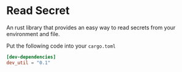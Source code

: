 # Read Secret

An rust library that provides an easy way to read secrets from your environment and file. 

Put the following code into your `cargo.toml`

``` toml
[dev-dependencies]
dev_util = "0.1"
```

